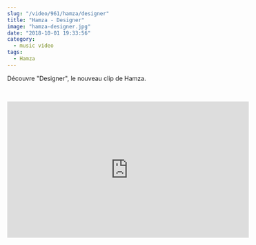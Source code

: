 ```yaml
--- 
slug: "/video/961/hamza/designer"
title: "Hamza - Designer"
image: "hamza-designer.jpg"
date: "2018-10-01 19:33:56"
category:
  - music video
tags:
  - Hamza
---
```

<p>Découvre "Designer", le nouveau clip de Hamza.</p><br/><p><iframe width="560" height="315" src="https://www.youtube.com/embed/R5maRiM9JWY" frameborder="0" allow="autoplay; encrypted-media" allowfullscreen></iframe></p>